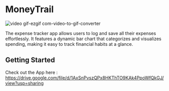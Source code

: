# MoneyTrail
![video gif-ezgif com-video-to-gif-converter](https://github.com/user-attachments/assets/b344b2ad-5a43-4da5-8e14-89dfc69897fd)

The expense tracker app allows users to log and save all their expenses effortlessly. It features a dynamic bar chart that categorizes and visualizes spending, making it easy to track financial habits at a glance.
## Getting Started

Check out the App here : https://drive.google.com/file/d/1AxSnPvszQPx8HKThTO9KAk4PpoWfQkGJ/view?usp=sharing

